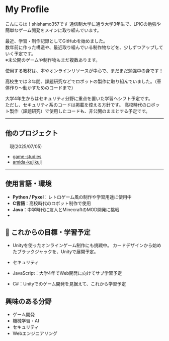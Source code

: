 # My Profile

こんにちは！shishamo357です
通信制大学に通う大学3年生で、LPICの勉強や簡単なゲーム開発をメインに取り組んでいます。

最近、学習・制作記録としてGitHubを始めました。  
数年前に作った構造や、最近取り組んでいる制作物などを、少しずつアップしていく予定です。  
※未公開のゲームや制作物もまだ複数あります。

使用する教材は、本やオンラインリソースが中心で、まだまだ勉強中の身です！

高校生では３年間、課題研究などでロボットの製作に取り組んでいました。（車体作り～動かすためのコードまで）

大学4年生からはセキュリティ分野に重点を置いた学習へシフト予定です。  
ただし、セキュリティ系のコードは掲載を控える方針です。
高校時代のロボット製作（課題研究）で使用したコードも、非公開のままとする予定です。

---

## 他のプロジェクト

　現(2025/07/05)
- [game-studies](https://github.com/shishamo357/game-studies)
- [amida-kujikuji](https://github.com/shishamo357/amida-kujikuji)

---

## 使用言語・環境

- **Python / Pyxel**：レトロゲーム風の制作や学習用途に使用中  
- **C言語**：高校時代のロボット制作で使用  
- **Java**：中学時代に友人とMinecraftのMOD開発に挑戦 
-  

## 🚀 これからの目標・学習予定

- Unityを使ったオンラインゲーム制作にも挑戦中。
カードデザインから始めたブラックジャックを、Unityで展開予定。

- セキュリティ
- JavaScript：大学4年でWeb開発に向けてサブ学習予定
- C#：Unityでのゲーム開発を見据えて、これから学習予定

## 興味のある分野

- ゲーム開発
- 機械学習・AI
- セキュリティ
- Webエンジニアリング
